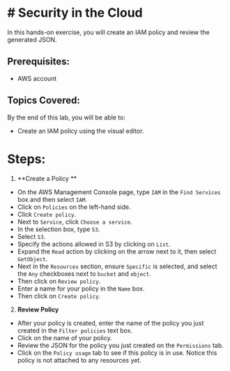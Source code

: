 # # Security in the Cloud
In this hands-on exercise, you will create an IAM policy and review the generated JSON.
## Prerequisites:
  - AWS account
## Topics Covered:
By the end of this lab, you will be able to:
  - Create an IAM policy using the visual editor.

# Steps:

1. **Create a Policy **
  - On the AWS Management Console page, type `IAM` in the `Find Services` box and then select `IAM`.
  - Click on `Policies` on the left-hand side.
  - Click `Create policy`.
  - Next to `Service`, click `Choose a service`.
  - In the selection box, type `S3`.
  - Select `S3`.
  - Specify the actions allowed in S3 by clicking on `List`.
  - Expand the `Read` action by clicking on the arrow next to it, then select `GetObject`.
  - Next in the `Resources` section, ensure `Specific` is selected, and select the `Any` checkboxes next to `bucket` and `object`.
  - Then click on `Review policy`.
  - Enter a name for your policy in the `Name` box.
  - Then click on `Create policy`.
  
2. **Review Policy**
  - After your policy is created, enter the name of the policy you just created in the `Filter policies` text box.
  - Click on the name of your policy.
  - Review the JSON for the policy you just created on the `Permissions` tab.
  - Click on the `Policy usage` tab to see if this policy is in use. Notice this policy is not attached to any resources yet.



